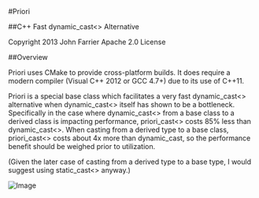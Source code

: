 #Priori

##C++ Fast dynamic_cast<> Alternative

Copyright 2013 John Farrier 
Apache 2.0 License

##Overview

Priori uses CMake to provide cross-platform builds. It does require a modern 
compiler (Visual C++ 2012 or GCC 4.7+) due to its use of C++11.

Priori is a special base class which facilitates a very fast dynamic_cast<>
alternative when dynamic_cast<> itself has shown to be a bottleneck. Specifically 
in the case where dynamic_cast<> from a base class to a derived class is impacting
performance, priori_cast<> costs 85% less than dynamic_cast<>.  When 
casting from a derived type to a base class, priori_cast<> costs about 4x more than
dynamic_cast, so the performance benefit should be weighed prior to utilization.

(Given the later case of casting from a derived type to a base type, I would suggest
using static_cast<> anyway.)

![Image](https://d2weczhvl823v0.cloudfront.net/DigitalInBlue/Priori/trend.png?raw=true)
